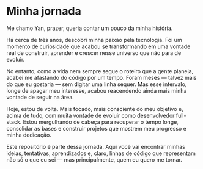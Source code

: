 # Minha jornada
Me chamo Yan, prazer, queria contar um pouco da minha história.

Há cerca de três anos, descobri minha paixão pela tecnologia. Foi um momento de curiosidade que acabou se transformando em uma vontade real de construir, aprender e crescer nesse universo que não para de evoluir.

No entanto, como a vida nem sempre segue o roteiro que a gente planeja, acabei me afastando do código por um tempo. Foram meses — talvez mais do que eu gostaria — sem digitar uma linha sequer. Mas esse intervalo, longe de apagar meu interesse, acabou reacendendo ainda mais minha vontade de seguir na área.

Hoje, estou de volta. Mais focado, mais consciente do meu objetivo e, acima de tudo, com muita vontade de evoluir como desenvolvedor full-stack. Estou mergulhando de cabeça para recuperar o tempo longe, consolidar as bases e construir projetos que mostrem meu progresso e minha dedicação.

Este repositório é parte dessa jornada. Aqui você vai encontrar minhas ideias, tentativas, aprendizados e, claro, linhas de código que representam não só o que eu sei — mas principalmente, quem eu quero me tornar.